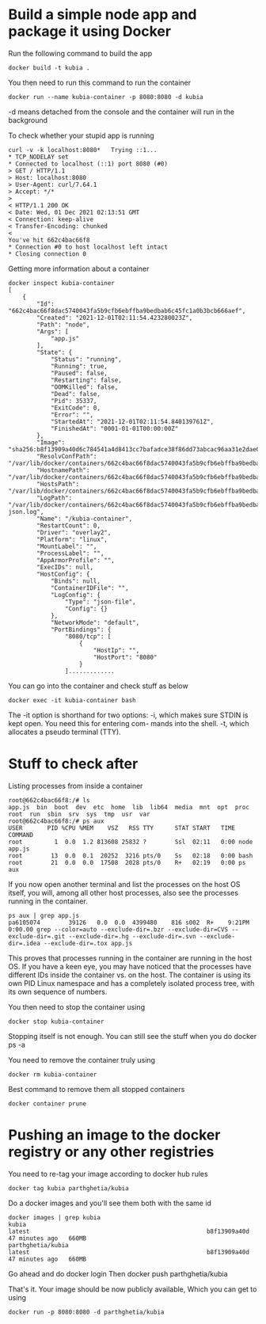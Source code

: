 Build a simple node app and package it using Docker
==================
Run the following command to build the app
```
docker build -t kubia .
```
You then need to run this command to run the container

```
docker run --name kubia-container -p 8080:8080 -d kubia
```
-d means detached from the console and the container will run in the background

To check whether your stupid app is running

```
curl -v -k localhost:8080*   Trying ::1...
* TCP_NODELAY set
* Connected to localhost (::1) port 8080 (#0)
> GET / HTTP/1.1
> Host: localhost:8080
> User-Agent: curl/7.64.1
> Accept: */*
> 
< HTTP/1.1 200 OK
< Date: Wed, 01 Dec 2021 02:13:51 GMT
< Connection: keep-alive
< Transfer-Encoding: chunked
< 
You've hit 662c4bac66f8
* Connection #0 to host localhost left intact
* Closing connection 0
```
Getting more information about a container

```
docker inspect kubia-container
[
    {
        "Id": "662c4bac66f8dac5740043fa5b9cfb6ebffba9bedbab6c45fc1a0b3bcb666aef",
        "Created": "2021-12-01T02:11:54.423280023Z",
        "Path": "node",
        "Args": [
            "app.js"
        ],
        "State": {
            "Status": "running",
            "Running": true,
            "Paused": false,
            "Restarting": false,
            "OOMKilled": false,
            "Dead": false,
            "Pid": 35337,
            "ExitCode": 0,
            "Error": "",
            "StartedAt": "2021-12-01T02:11:54.840139761Z",
            "FinishedAt": "0001-01-01T00:00:00Z"
        },
        "Image": "sha256:b8f13909a40d6c784541a4d8413cc7bafadce38f86dd73abcac96aa31e2dae0f",
        "ResolvConfPath": "/var/lib/docker/containers/662c4bac66f8dac5740043fa5b9cfb6ebffba9bedbab6c45fc1a0b3bcb666aef/resolv.conf",
        "HostnamePath": "/var/lib/docker/containers/662c4bac66f8dac5740043fa5b9cfb6ebffba9bedbab6c45fc1a0b3bcb666aef/hostname",
        "HostsPath": "/var/lib/docker/containers/662c4bac66f8dac5740043fa5b9cfb6ebffba9bedbab6c45fc1a0b3bcb666aef/hosts",
        "LogPath": "/var/lib/docker/containers/662c4bac66f8dac5740043fa5b9cfb6ebffba9bedbab6c45fc1a0b3bcb666aef/662c4bac66f8dac5740043fa5b9cfb6ebffba9bedbab6c45fc1a0b3bcb666aef-json.log",
        "Name": "/kubia-container",
        "RestartCount": 0,
        "Driver": "overlay2",
        "Platform": "linux",
        "MountLabel": "",
        "ProcessLabel": "",
        "AppArmorProfile": "",
        "ExecIDs": null,
        "HostConfig": {
            "Binds": null,
            "ContainerIDFile": "",
            "LogConfig": {
                "Type": "json-file",
                "Config": {}
            },
            "NetworkMode": "default",
            "PortBindings": {
                "8080/tcp": [
                    {
                        "HostIp": "",
                        "HostPort": "8080"
                    }
                ].............
```

You can go into the container and check stuff as below
```
docker exec -it kubia-container bash 
```
The -it option is shorthand for two options:
-i, which makes sure STDIN is kept open. You need this for entering com- mands into the shell.
-t, which allocates a pseudo terminal (TTY).

Stuff to check after
==================
Listing processes from inside a container
```
root@662c4bac66f8:/# ls
app.js  bin  boot  dev  etc  home  lib  lib64  media  mnt  opt  proc  root  run  sbin  srv  sys  tmp  usr  var
root@662c4bac66f8:/# ps aux
USER       PID %CPU %MEM    VSZ   RSS TTY      STAT START   TIME COMMAND
root         1  0.0  1.2 813608 25832 ?        Ssl  02:11   0:00 node app.js
root        13  0.0  0.1  20252  3216 pts/0    Ss   02:18   0:00 bash
root        21  0.0  0.0  17508  2028 pts/0    R+   02:19   0:00 ps aux
```
If you now open another terminal and list the processes on the host OS itself, you will, among all other host processes, also see the processes running in the container.
```
ps aux | grep app.js
pa6105074        39126   0.0  0.0  4399480    816 s002  R+    9:21PM   0:00.00 grep --color=auto --exclude-dir=.bzr --exclude-dir=CVS --exclude-dir=.git --exclude-dir=.hg --exclude-dir=.svn --exclude-dir=.idea --exclude-dir=.tox app.js
```
This proves that processes running in the container are running in the host OS. If you have a keen eye, you may have noticed that the processes have different IDs inside the container vs. on the host. The container is using its own PID Linux namespace and has a completely isolated process tree, with its own sequence of numbers.



You then need to stop the container using
```
docker stop kubia-container
```
Stopping itself is not enough. You can still see the stuff when you do docker ps -a

You need to remove the container truly using

```
docker rm kubia-container
```
Best command to remove them all stopped containers

```
docker container prune
```

Pushing an image to the docker registry or any other registries
================
You need to re-tag your image according to docker hub rules
```
docker tag kubia parthghetia/kubia
```
Do a docker images and you'll see them both with the same id
```
docker images | grep kubia 
kubia                                                                 latest                                                  b8f13909a40d   47 minutes ago   660MB
parthghetia/kubia                                                     latest                                                  b8f13909a40d   47 minutes ago   660MB
```
Go ahead and do docker login
Then docker push parthghetia/kubia

That's it. Your image should be now publicly available, Which you can get to using

```
docker run -p 8080:8080 -d parthghetia/kubia
```
